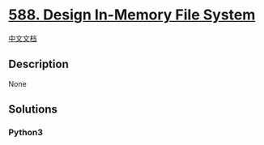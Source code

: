 # [588. Design In-Memory File System](https://leetcode.com/problems/design-in-memory-file-system)

[中文文档](/leetcode/0500-0599/0588.Design%20In-Memory%20File%20System/README.md)

## Description

None

## Solutions

<!-- tabs:start -->

### **Python3**

```python

```

<!-- tabs:end -->
